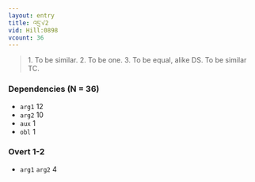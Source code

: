 ```yaml
---
layout: entry
title: འདྲ་√2
vid: Hill:0898
vcount: 36
---
```

> 1\. To be similar\. 2\. To be one\. 3\. To be equal, alike DS\. To be similar TC\.


### Dependencies (N = 36)
* `arg1` 12
* `arg2` 10
* `aux` 1
* `obl` 1


### Overt 1-2
* `arg1` `arg2` 4
